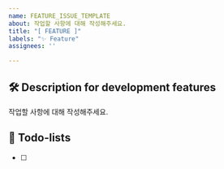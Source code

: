 ```yaml
---
name: FEATURE_ISSUE_TEMPLATE
about: 작업할 사항에 대해 작성해주세요.
title: "[ FEATURE ]"
labels: "✨ Feature"
assignees: ''

---
```


## 🛠️ Description for development features
작업할 사항에 대해 작성해주세요.

## 📝 Todo-lists
- [ ]
